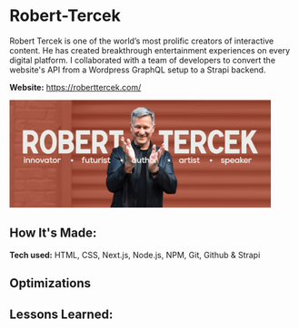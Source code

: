 # Robert-Tercek

Robert Tercek is one of the world’s most prolific creators of interactive content. He has created breakthrough entertainment experiences on every digital platform. I collaborated with a team of developers to convert the website's API from a Wordpress GraphQL setup to a Strapi backend.

**Website:** https://roberttercek.com/

<a target="_blank" href="https://roberttercek.com/">
    <img src="./images/robert-tercek.PNG" height="190px" alt="Robert Tercek"/>
</a>

## How It's Made:

**Tech used:** HTML, CSS, Next.js, Node.js, NPM, Git, Github & Strapi

## Optimizations

## Lessons Learned:

